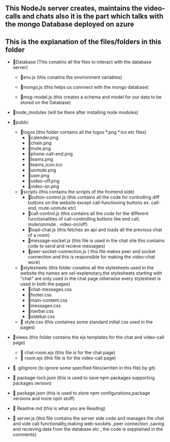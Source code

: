 ## This NodeJs server creates, maintains the video-calls and chats also it is the part which talks with the mongo Database deployed on azure
## This is the explanation of the files/folders in this folder
- 📂Database (This conatins all the files to interact with the database server)

    -  📜env.js (this conatins the environment variables)
    - 📜mongo,js (this helps us connnect with the mongo database)

    - 📜msg-model.js (this creates a schema and model for our data to be stored on the Database)


- 📂node_modules (will be there after installing node modules)

- 📂public

    - 📂logos (this folder contains all the logos *.png  *.ico etc files)
        - 📜calender.png
        - 📜chain.png
        - 📜mute.png
        - 📜phone-call-end.png
        - 📜teams.png
        - 📜teams_icon.ico
        - 📜unmute.png
        - 📜user.png
        - 📜video-off.png
        - 📜video-on.png
    - 📂scripts (this contains the scripts of the frontend side)
        - 📜button-control.js (this contains all the code for controlling diff buttons on the website except call-functioning buttons ex. call-end, mute-unmute etc)
        - 📜call-control.js (this contains all the code for the different functionalities of call-controlling buttons like end call, mute/unmute , video-on/off)
        - 📜load-chat.js (this fetches an api and loads all the previous chat of a room)
        - 📜message-socket.js (this file is used  in the chat  site this contains code to send and recieve messages)
        - 📜peer-socket-connection.js   ( this file makes peer and socket connection and    this is responsible  for making the video-chat work)
    - 📂stylesheets (this folder conatins all the stylesheets used in the website the names are sel-explenotary,the stylesheets starting with "chat" are only used in the chat page otherwise every stylesheet is used in both the pages)
        - 📜chat-messages.css
        - 📜footer.css
        - 📜main-content.css
        - 📜messages.css
        - 📜navbar.css
        - 📜sidebar.css
    - 📜 style.css (this containes some standard initial css used in the pages)

- 📂views (this folder contains the ejs templates for the chat and video-call page)
    - 📜 chat-room.ejs (this file is for the chat page)
    - 📜 room.ejs (this file is for the video-call page)

- 📜 .gitignore (to ignore some specified files(wrriten in this file) by git)

- 📜 package-lock.json (this is used to save npm packages supporting packages version)

- 📜 package.json (this is used to store npm configurations,package versions and more npm stuff)

- 📜 Readme.md (this is what you are Reading)

- 📜 server.js (this file contains the server side code and manages the   chat and vide call functionality,making web-sockets ,peer connection ,saving and recieving data from the database etc , the code is expplained in the comments)

